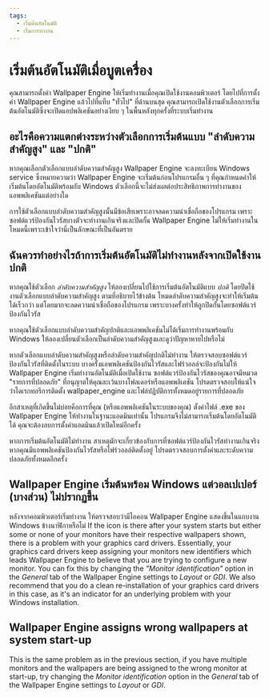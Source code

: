 ```yaml
---
tags:
  - เริ่มต้นอัตโนมัติ
  - เริ่มการทำงาน
---
```


# เริ่มต้นอัตโนมัติเมื่อบูตเครื่อง

คุณสามารถตั้งค่า Wallpaper Engine ให้เริ่มทำงานเมื่อคุณเปิดใช้งานคอมพิวเตอร์ โดยไปที่การตั้งค่า Wallpaper Engine แล้วไปที่แท็บ "ทั่วไป" ที่ด้านบนสุด คุณสามารถเปิดใช้งานตัวเลือกการเริ่มต้นอัตโนมัติซึ่งจะเปิดแอปพลิเคชันอย่างเงียบ ๆ ในพื้นหลังทุกครั้งที่ระบบเริ่มทำงาน

## อะไรคือความแตกต่างระหว่างตัวเลือกการเริ่มต้นแบบ "ลำดับความสำคัญสูง" และ "ปกติ"

หากคุณเลือกตัวเลือกแบบลำดับความสำคัญสูง Wallpaper Engine จะลงทะเบียน Windows service ซึ่งหมายความว่า Wallpaper Engine จะเริ่มต้นก่อนโปรแกรมอื่น ๆ ที่คุณกำหนดค่าให้เริ่มต้นโดยอัตโนมัติพร้อมกับ Windows ตัวเลือกนี้จะไม่ส่งผลต่อประสิทธิภาพการทำงานของแอพพลิเคชันแต่อย่างใด

การใช้ตัวเลือกแบบลำดับความสำคัญสูงนั้นมีข้อเสียเพราะอาจลดความน่าเชื่อถือของโปรแกรม เพราะซอฟต์แวร์ป้องกันไวรัสบางตัวจะทำงานเกินจริงและปิดกั้น Wallpaper Engine ไม่ให้เริ่มทำงานในโหมดนี้เพราะเข้าใจว่านี่เป็นลักษณะที่เป็นอันตราย

## ฉันควรทำอย่างไรถ้าการเริ่มต้นอัตโนมัติไม่ทำงานหลังจากเปิดใช้งานปกติ

หากคุณใช้ตัวเลือก *ลำดับความสำคัญสูง* ให้ลองเปลี่ยนไปใช้การเริ่มต้นอัตโนมัติแบบ *ปกติ* โดยปิดใช้งานตัวเลือกแบบลำดับความสำคัญสูง ตามที่อธิบายไว้ข้างต้น โหมดลำดับความสำคัญสูงจะทำให้เริ่มต้นได้เร็วกว่า แต่โดยมากจะลดความน่าเชื่อถือของโปรแกรม เพราะบางครั้งทำให้ถูกปิดกั้นโดยซอฟต์แวร์ป้องกันไวรัส

หากคุณใช้ตัวเลือกแบบลำดับความสำคัญปกติและแอพพลิเคชันไม่ได้เริ่มการทำงานพร้อมกับ Windows ให้ลองเปลี่ยนตัวเลือกเป็นลำดับความสำคัญสูงและดูว่าปัญหาหายไปหรือไม่

หากตัวเลือกแบบลำดับความสำคัญสูงหรือลำดับความสำคัญปกติไม่ทำงาน ให้ตรวจสอบซอฟต์แวร์ป้องกันไวรัสที่ติดตั้งในระบบ บางครั้งแอพพลิเคชันป้องกันไวรัสและไฟร์วอลล์จะป้องกันไม่ให้ Wallpaper Engine เริ่มทำงานอัตโนมัติเมื่อเปิดใช้งาน ซอฟต์แวร์ป้องกันไวรัสของคุณอาจมีหมวด "รายการที่ปลอดภัย" ที่อนุญาตให้คุณละเว้นบางโฟลเดอร์หรือแอพพลิเคชัน โปรดตรวจสอบให้แน่ใจว่าไดเรกทอรีการติดตั้ง wallpaper_engine และไฟล์ปฏิบัติการทั้งหมดอยู่รายการที่ปลอดภัย

อีกสาเหตุที่เกิดขึ้นไม่บ่อยคือการที่คุณ (หรือแอพพลิเคชันในระบบของคุณ) ตั้งค่าไฟล์ .exe ของ Wallpaper Engine ให้ทำงานในฐานะแอดมินเท่านั้น โปรแกรมจึงไม่สามารถเริ่มต้นโดยอัตโนมัติได้ คุณจะต้องลบการตั้งค่าแอดมินแล้วเปิดใหม่อีกครั้ง

หากการเริ่มต้นอัตโนมัติไม่ทำงาน สาเหตุมักจะเกี่ยวข้องกับการที่ซอฟต์แวร์ป้องกันไวรัสทำงานเกินจริง หากคุณมีแอพพลิเคชันป้องกันไวรัสหรือไฟร์วอลล์ติดตั้งอยู่ โปรดตรวจสอบการตั้งค่าและระดับความปลอดภัยทั้งหมดอีกครั้ง

## Wallpaper Engine เริ่มต้นพร้อม Windows แต่วอลเปเปอร์ (บางส่วน) ไม่ปรากฏขึ้น

 หลังจากคอมพิวเตอร์เริ่มทำงาน ให้ตรวจสอบว่ามีไอคอน Wallpaper Engine แสดงขึ้นในแถบงาน Windows ข้างนาฬิกาหรือไม่ If the icon is there after your system starts but either some or none of your monitors have their respective wallpapers shown, there is a problem with your graphics card drivers. Essentially, your graphics card drivers keep assigning your monitors new identifiers which leads Wallpaper Engine to believe that you are trying to configure a new monitor. You can fix this by changing the *"Monitor identification"* option in the *General* tab of the Wallpaper Engine settings to *Layout* or *GDI*. We also recommend that you do a clean re-installation of your graphics card drivers in this case, as it's an indicator for an underlying problem with your Windows installation.

 ## Wallpaper Engine assigns wrong wallpapers at system start-up

 This is the same problem as in the previous section, if you have multiple monitors and the wallpapers are being assigned to the wrong monitor at start-up, try changing the *Monitor identification* option in the *General* tab of the Wallpaper Engine settings to *Layout* or *GDI*.